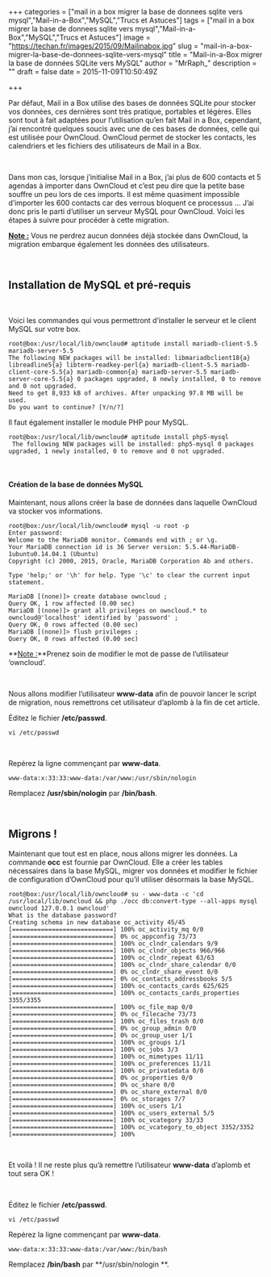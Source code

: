 +++
categories = ["mail in a box migrer la base de donnees sqlite vers mysql","Mail-in-a-Box","MySQL","Trucs et Astuces"]
tags = ["mail in a box migrer la base de donnees sqlite vers mysql","Mail-in-a-Box","MySQL","Trucs et Astuces"]
image = "https://techan.fr/images/2015/09/Mailinabox.jpg"
slug = "mail-in-a-box-migrer-la-base-de-donnees-sqlite-vers-mysql"
title = "Mail-in-a-Box migrer la base de données SQLite vers MySQL"
author = "MrRaph_"
description = ""
draft = false
date = 2015-11-09T10:50:49Z

+++


Par défaut, Mail in a Box utilise des bases de données SQLite pour stocker vos données, ces dernières sont très pratique, portables et légères. Elles sont tout à fait adaptées pour l’utilisation qu’en fait Mail in a Box, cependant, j’ai rencontré quelques soucis avec une de ces bases de données, celle qui est utilisée pour OwnCloud. OwnCloud permet de stocker les contacts, les calendriers et les fichiers des utilisateurs de Mail in a Box.

 

Dans mon cas, lorsque j’initialise Mail in a Box, j’ai plus de 600 contacts et 5 agendas à importer dans OwnCloud et c’est peu dire que la petite base souffre un peu lors de ces imports. Il est même quasiment impossible d’importer les 600 contacts car des verrous bloquent ce processus … J’ai donc pris le parti d’utiliser un serveur MySQL pour OwnCloud. Voici les étapes à suivre pour procéder à cette migration.

**<span style="text-decoration: underline;">Note :</span>** Vous ne perdrez aucun données déjà stockée dans OwnCloud, la migration embarque également les données des utilisateurs.

 


## Installation de MySQL et pré-requis

 

Voici les commandes qui vous permettront d’installer le serveur et le client MySQL sur votre box.

    root@box:/usr/local/lib/owncloud# aptitude install mariadb-client-5.5 mariadb-server-5.5
    The following NEW packages will be installed: libmariadbclient18{a} libreadline5{a} libterm-readkey-perl{a} mariadb-client-5.5 mariadb-client-core-5.5{a} mariadb-common{a} mariadb-server-5.5 mariadb-server-core-5.5{a} 0 packages upgraded, 8 newly installed, 0 to remove and 0 not upgraded.
    Need to get 8,933 kB of archives. After unpacking 97.8 MB will be used.
    Do you want to continue? [Y/n/?]

Il faut également installer le module PHP pour MySQL.

    root@box:/usr/local/lib/owncloud# aptitude install php5-mysql
     The following NEW packages will be installed: php5-mysql 0 packages upgraded, 1 newly installed, 0 to remove and 0 not upgraded.

 

#### Création de la base de données MySQL

Maintenant, nous allons créer la base de données dans laquelle OwnCloud va stocker vos informations.

    root@box:/usr/local/lib/owncloud# mysql -u root -p
    Enter password:
    Welcome to the MariaDB monitor. Commands end with ; or \g.
    Your MariaDB connection id is 36 Server version: 5.5.44-MariaDB-1ubuntu0.14.04.1 (Ubuntu)
    Copyright (c) 2000, 2015, Oracle, MariaDB Corporation Ab and others.

    Type 'help;' or '\h' for help. Type '\c' to clear the current input statement.

    MariaDB [(none)]> create database owncloud ;
    Query OK, 1 row affected (0.00 sec)
    MariaDB [(none)]> grant all privileges on owncloud.* to owncloud@'localhost' identified by 'password' ;
    Query OK, 0 rows affected (0.00 sec)
    MariaDB [(none)]> flush privileges ;
    Query OK, 0 rows affected (0.00 sec)

**<span style="text-decoration: underline;">Note :</span>**Prenez soin de modifier le mot de passe de l’utilisateur ‘owncloud’.

 

Nous allons modifier l’utilisateur **www-data** afin de pouvoir lancer le script de migration, nous remettrons cet utilisateur d’aplomb à la fin de cet article.

Éditez le fichier **/etc/passwd**.

    vi /etc/passwd

 

Repérez la ligne commençant par **www-data**.

    www-data:x:33:33:www-data:/var/www:/usr/sbin/nologin

Remplacez **/usr/sbin/nologin** par **/bin/bash**.

 


## Migrons !

Maintenant que tout est en place, nous allons migrer les données. La commande **occ** est fournie par OwnCloud. Elle a créer les tables nécessaires dans la base MySQL, migrer vos données et modifier le fichier de configuration d’OwnCloud pour qu’il utiliser désormais la base MySQL.

    root@box:/usr/local/lib/owncloud# su - www-data -c 'cd /usr/local/lib/owncloud && php ./occ db:convert-type --all-apps mysql owncloud 127.0.0.1 owncloud'
    What is the database password?
    Creating schema in new database oc_activity 45/45
    [============================] 100% oc_activity_mq 0/0 
    [============================] 0% oc_appconfig 73/73     
    [============================] 100% oc_clndr_calendars 9/9 
    [============================] 100% oc_clndr_objects 966/966 
    [============================] 100% oc_clndr_repeat 63/63 
    [============================] 100% oc_clndr_share_calendar 0/0 
    [============================] 0% oc_clndr_share_event 0/0 
    [============================] 0% oc_contacts_addressbooks 5/5 
    [============================] 100% oc_contacts_cards 625/625 
    [============================] 100% oc_contacts_cards_properties 3355/3355 
    [============================] 100% oc_file_map 0/0 
    [============================] 0% oc_filecache 73/73 
    [============================] 100% oc_files_trash 0/0 
    [============================] 0% oc_group_admin 0/0 
    [============================] 0% oc_group_user 1/1 
    [============================] 100% oc_groups 1/1 
    [============================] 100% oc_jobs 3/3 
    [============================] 100% oc_mimetypes 11/11 
    [============================] 100% oc_preferences 11/11 
    [============================] 100% oc_privatedata 0/0 
    [============================] 0% oc_properties 0/0 
    [============================] 0% oc_share 0/0 
    [============================] 0% oc_share_external 0/0 
    [============================] 0% oc_storages 7/7 
    [============================] 100% oc_users 1/1 
    [============================] 100% oc_users_external 5/5 
    [============================] 100% oc_vcategory 33/33 
    [============================] 100% oc_vcategory_to_object 3352/3352 
    [============================] 100%

 

Et voilà ! Il ne reste plus qu’à remettre l’utilisateur **www-data** d’aplomb et tout sera OK !

 

Éditez le fichier **/etc/passwd**.

    vi /etc/passwd

Repérez la ligne commençant par **www-data**.

    www-data:x:33:33:www-data:/var/www:/bin/bash

Remplacez **/bin/bash** par **/usr/sbin/nologin **.

 

 


